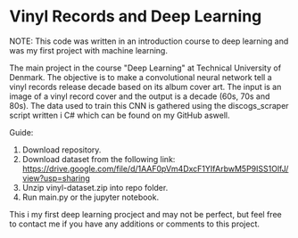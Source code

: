 # Vinyl Records and Deep Learning
NOTE: This code was written in an introduction course to deep learning and was my first project with machine learning.

The main project in the course "Deep Learning" at Technical University of Denmark. The objective is to make a convolutional neural network tell a vinyl records release decade based on its album cover art. The input is an image of a vinyl record cover and the output is a decade (60s, 70s and 80s). The data used to train this CNN is gathered using the discogs_scraper script written i C# which can be found on my GitHub aswell.

Guide:
1. Download repository.
2. Download dataset from the following link: https://drive.google.com/file/d/1AAF0pVm4DxcF1YIfArbwM5P9ISS1OlfJ/view?usp=sharing
3. Unzip vinyl-dataset.zip into repo folder.
4. Run main.py or the jupyter notebook.

This i my first deep learning procject and may not be perfect, but feel free to contact me if you have any additions or comments to this project. 
